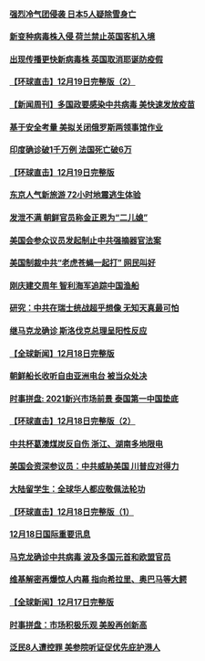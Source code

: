 #### [强烈冷气团侵袭 日本5人疑除雪身亡](../pages/prog202/a103014157.md) 
#### [新变种病毒株入侵 荷兰禁止英国客机入境](../pages/prog202/a103014112.md) 
#### [出现传播更快新病毒株 英国取消耶诞防疫假](../pages/prog202/a103014089.md) 
#### [【环球直击】12月19日完整版（2）](../pages/prog202/a103014001.md) 
#### [【新闻周刊】多国政要感染中共病毒 美快速发放疫苗](../pages/prog202/a103013995.md) 
#### [基于安全考量 美拟关闭俄罗斯两领事馆作业](../pages/prog202/a103013894.md) 
#### [印度确诊破1千万例 法国死亡破6万](../pages/prog202/a103013884.md) 
#### [【环球直击】12月19日完整版](../pages/prog202/a103013829.md) 
#### [东京人气新旅游 72小时地震逃生体验](../pages/prog202/a103013760.md) 
#### [发泄不满 朝鲜官员称金正恩为“二儿媳”](../pages/prog202/a103013580.md) 
#### [美国会参众议员发起制止中共强摘器官法案](../pages/prog202/a103013589.md) 
#### [美国制裁中共“老虎苍蝇一起打” 网民叫好](../pages/prog202/a103013579.md) 
#### [刚庆建交周年 智利海军追踪中国渔船](../pages/prog202/a103013451.md) 
#### [研究：中共在瑞士统战超乎想像 无知天真最可怕](../pages/prog202/a103013437.md) 
#### [继马克龙确诊 斯洛伐克总理呈阳性反应](../pages/prog202/a103013411.md) 
#### [【全球新闻】12月18日完整版](../pages/prog202/a103013367.md) 
#### [朝鲜船长收听自由亚洲电台 被当众处决](../pages/prog202/a103013215.md) 
#### [时事拼盘: 2021新兴市场前景 泰国第一中国垫底](../pages/prog202/a103013290.md) 
#### [【环球直击】12月18日完整版（2）](../pages/prog202/a103013173.md) 
#### [中共杯葛澳煤炭反自伤 浙江、湖南多地限电](../pages/prog202/a103013109.md) 
#### [美国会资深参议员：中共威胁美国 川普应对得力](../pages/prog202/a103013075.md) 
#### [大陆留学生：全球华人都应敬佩法轮功](../pages/prog202/a103012970.md) 
#### [【环球直击】12月18日完整版（1）](../pages/prog202/a103012942.md) 
#### [12月18日国际重要讯息](../pages/prog202/a103012864.md) 
#### [马克龙确诊中共病毒 波及多国元首和欧盟官员](../pages/prog202/a103012645.md) 
#### [维基解密再爆惊人内幕 指向希拉里、奥巴马等大鳄](../pages/prog202/a103012584.md) 
#### [【全球新闻】12月17日完整版](../pages/prog202/a103012559.md) 
#### [时事拼盘：市场积极乐观 美股再创新高](../pages/prog202/a103012455.md) 
#### [泛民8人遭控罪 美参院听证促优先庇护港人](../pages/prog202/a103012435.md) 
